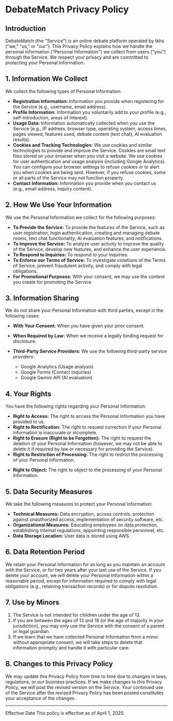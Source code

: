 # DebateMatch Privacy Policy

## Introduction

DebateMatch (the "Service") is an online debate platform operated by tkhs ("we," "us," or "our"). This Privacy Policy explains how we handle the personal information ("Personal Information") we collect from users ("you") through the Service. We respect your privacy and are committed to protecting your Personal Information.

## 1. Information We Collect

We collect the following types of Personal Information:

*   **Registration Information:** Information you provide when registering for the Service (e.g., username, email address).
*   **Profile Information:** Information you voluntarily add to your profile (e.g., self-introduction, areas of interest).
*   **Usage Data:** Information automatically collected when you use the Service (e.g., IP address, browser type, operating system, access times, pages viewed, features used, debate content (text chat), AI evaluation results).
*   **Cookies and Tracking Technologies:** We use cookies and similar technologies to provide and improve the Service. Cookies are small text files stored on your browser when you visit a website. We use cookies for user authentication and usage analysis (including Google Analytics). You can configure your browser settings to refuse cookies or to alert you when cookies are being sent. However, if you refuse cookies, some or all parts of the Service may not function properly.
*   **Contact Information:** Information you provide when you contact us (e.g., email address, inquiry content).

## 2. How We Use Your Information

We use the Personal Information we collect for the following purposes:

*   **To Provide the Service:** To provide the features of the Service, such as user registration, login authentication, creating and managing debate rooms, text chat functionality, AI evaluation features, and notifications.
*   **To Improve the Service:** To analyze user activity to improve the quality of the Service, develop new features, and enhance the user experience.
*   **To Respond to Inquiries:** To respond to your inquiries.
*   **To Enforce our Terms of Service:** To investigate violations of the Terms of Service, prevent fraudulent activity, and comply with legal obligations.
*   **For Promotional Purposes:** With your consent, we may use the content you create for promoting the Service.

## 3. Information Sharing

We do not share your Personal Information with third parties, except in the following cases:

*   **With Your Consent:** When you have given your prior consent.
*   **When Required by Law:** When we receive a legally binding request for disclosure.
*   **Third-Party Service Providers:** We use the following third-party service providers:
    *   Google Analytics (Usage analysis)
    *   Google Forms (Contact inquiries)
    <!-- *   Gmail (Email communication) -->
    *   Google Gemini API (AI evaluation)
    <!-- *   Additional service providers may be added in the future. -->

    <!-- These service providers may access Personal Information only to perform tasks on our behalf and are obligated not to disclose or use it for any other purpose. We require these service providers to protect Personal Information appropriately. -->

## 4. Your Rights

You have the following rights regarding your Personal Information:

*   **Right to Access:** The right to access the Personal Information you have provided to us.
*   **Right to Rectification:** The right to request correction if your Personal Information is inaccurate or incomplete.
*   **Right to Erasure (Right to be Forgotten):** The right to request the deletion of your Personal Information (however, we may not be able to delete it if required by law or necessary for providing the Service).
*   **Right to Restriction of Processing:** The right to restrict the processing of your Personal Information.
<!-- *   **Right to Data Portability:** The right to receive your Personal Information in a structured, commonly used, and machine-readable format and to transmit it to another controller (where technically feasible). -->
*   **Right to Object:** The right to object to the processing of your Personal Information.

<!-- To exercise these rights, please contact us at [Contact Information]. -->

## 5. Data Security Measures

We take the following measures to protect your Personal Information:

*   **Technical Measures:** Data encryption, access controls, protection against unauthorized access, implementation of security software, etc.
*   **Organizational Measures:** Educating employees on data protection, establishing internal regulations, appointing responsible personnel, etc.
*   **Data Storage Location:** User data is stored using AWS.

## 6. Data Retention Period

We retain your Personal Information for as long as you maintain an account with the Service, or for two years after your last use of the Service. If you delete your account, we will delete your Personal Information within a reasonable period, except for information required to comply with legal obligations (e.g., retaining transaction records) or for dispute resolution.

## 7. Use by Minors

1.  The Service is not intended for children under the age of 13.
2.  If you are between the ages of 13 and 18 (or the age of majority in your jurisdiction), you may only use the Service with the consent of a parent or legal guardian.
3.  If we learn that we have collected Personal Information from a minor without appropriate consent, we will take steps to delete that information promptly and handle it with particular care.

## 8. Changes to this Privacy Policy

We may update this Privacy Policy from time to time due to changes in laws, regulations, or our business practices. If we make changes to this Privacy Policy, we will post the revised version on the Service. Your continued use of the Service after the revised Privacy Policy has been posted constitutes your acceptance of the changes.

<!-- ## 9. Contact Information

For inquiries regarding this Privacy Policy, please contact us at the following: -->

<!-- ## Article 12 (Contact Information)

For inquiries regarding this Privacy Policy, please contact the following:

**DebateMatch Privacy Contact**
Email: privacy@debatematch.jp
Address: X-X-X, △△, ○○-ku, Tokyo XXX-XXXX
Phone: 03-XXXX-XXXX (Reception hours: Weekdays 10:00-17:00)

## Article 13 (Business Operator Information)

Business Name: DebateMatch
Representative: XXX XXX
Address: X-X-X, △△, ○○-ku, Tokyo XXX-XXXX
Contact: info@debatematch.jp -->

---
Effective Date
This policy is effective as of April 1, 2025.
